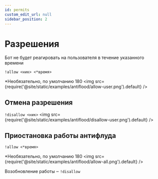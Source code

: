 ```yaml
---
id: permits
custom_edit_url: null
sidebar_position: 2
---
```


# Разрешения
Бот не будет реагировать на пользователя в течение указанного времени

`!allow <ник> <*время>`

*Необязательно, по умолчанию 180
<img src={require('@site/static/examples/antiflood/allow-user.png').default} />

## Отмена разрешения
`!disallow <ник>`
<img src={require('@site/static/examples/antiflood/disallow-user.png').default} />

## Приостановка работы антифлуда
`!allow <*время>`

*Необязательно, по умолчанию 180
<img src={require('@site/static/examples/antiflood/allow-all.png').default} />


Возобновление работы ‒ `!disallow`